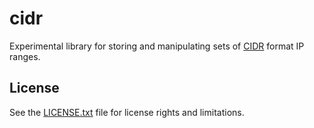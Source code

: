 # cidr

Experimental library for storing and manipulating sets of [CIDR](https://en.wikipedia.org/wiki/Classless_Inter-Domain_Routing) format IP ranges.

## License

See the [LICENSE.txt](LICENSE.txt) file for license rights and limitations.
